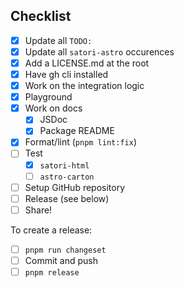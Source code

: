 ## Checklist

- [x] Update all `TODO:`
- [x] Update all `satori-astro` occurences
- [x] Add a LICENSE.md at the root
- [x] Have gh cli installed
- [x] Work on the integration logic
- [x] Playground
- [x] Work on docs
  - [x] JSDoc
  - [x] Package README
- [x] Format/lint (`pnpm lint:fix`)
- [ ] Test
  - [x] `satori-html`
  - [ ] `astro-carton`
- [ ] Setup GitHub repository
- [ ] Release (see below)
- [ ] Share!

To create a release:
- [ ] `pnpm run changeset`
- [ ] Commit and push
- [ ] `pnpm release`
